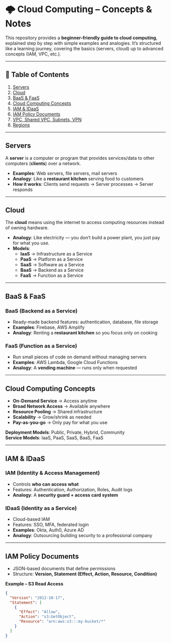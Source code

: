 # 🌩️ Cloud Computing – Concepts & Notes  

This repository provides a **beginner-friendly guide to cloud computing**, explained step by step with simple examples and analogies. It’s structured like a learning journey, covering the basics (servers, cloud) up to advanced concepts (IAM, VPC, etc.).  

---

## 📖 Table of Contents
1. [Servers](#servers)  
2. [Cloud](#cloud)  
3. [BaaS & FaaS](#baas--faas)  
4. [Cloud Computing Concepts](#cloud-computing-concepts)  
5. [IAM & IDaaS](#iam--idaas)  
6. [IAM Policy Documents](#iam-policy-documents)  
7. [VPC, Shared VPC, Subnets, VPN](#vpc-shared-vpc-subnets-and-vpn)  
8. [Regions](#regions)  

---

## Servers  
A **server** is a computer or program that provides services/data to other computers (**clients**) over a network.  

- **Examples**: Web servers, file servers, mail servers  
- **Analogy**: Like a **restaurant kitchen** serving food to customers  
- **How it works**: Clients send requests → Server processes → Server responds  

---

## Cloud  
The **cloud** means using the internet to access computing resources instead of owning hardware.  

- **Analogy**: Like electricity — you don’t build a power plant, you just pay for what you use.  
- **Models**:  
  - **IaaS** → Infrastructure as a Service  
  - **PaaS** → Platform as a Service  
  - **SaaS** → Software as a Service  
  - **BaaS** → Backend as a Service  
  - **FaaS** → Function as a Service  

---

## BaaS & FaaS  

### BaaS (Backend as a Service)  
- Ready-made backend features: authentication, database, file storage  
- **Examples**: Firebase, AWS Amplify  
- **Analogy**: Renting a **restaurant kitchen** so you focus only on cooking  

### FaaS (Function as a Service)  
- Run small pieces of code on demand without managing servers  
- **Examples**: AWS Lambda, Google Cloud Functions  
- **Analogy**: A **vending machine** — runs only when requested  

---

## Cloud Computing Concepts  
- **On-Demand Service** → Access anytime  
- **Broad Network Access** → Available anywhere  
- **Resource Pooling** → Shared infrastructure  
- **Scalability** → Grow/shrink as needed  
- **Pay-as-you-go** → Only pay for what you use  

**Deployment Models**: Public, Private, Hybrid, Community  
**Service Models**: IaaS, PaaS, SaaS, BaaS, FaaS  

---

## IAM & IDaaS  

### IAM (Identity & Access Management)  
- Controls **who can access what**  
- Features: Authentication, Authorization, Roles, Audit logs  
- **Analogy**: A **security guard + access card system**  

### IDaaS (Identity as a Service)  
- Cloud-based IAM  
- Features: SSO, MFA, federated login  
- **Examples**: Okta, Auth0, Azure AD  
- **Analogy**: Outsourcing building security to a professional company  

---

## IAM Policy Documents  
- JSON-based documents that define permissions  
- Structure: **Version, Statement (Effect, Action, Resource, Condition)**  

**Example – S3 Read Access**  

```json
{
  "Version": "2012-10-17",
  "Statement": [
    {
      "Effect": "Allow",
      "Action": "s3:GetObject",
      "Resource": "arn:aws:s3:::my-bucket/*"
    }
  ]
}